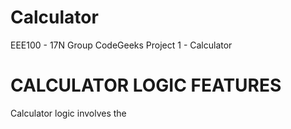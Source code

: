 # Calculator
EEE100 - 17N Group CodeGeeks Project 1 - Calculator

# CALCULATOR LOGIC FEATURES
Calculator logic involves the 
